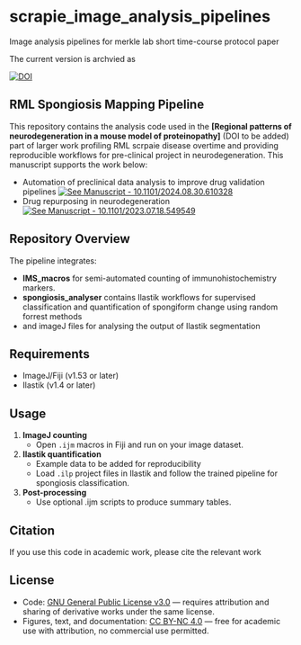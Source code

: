 # scrapie_image_analysis_pipelines
Image analysis pipelines for merkle lab short time-course protocol paper 

The current version is archvied as

[![DOI](https://zenodo.org/badge/1036704045.svg)](https://doi.org/10.5281/zenodo.16881828)
## RML Spongiosis Mapping Pipeline

This repository contains the analysis code used in the **[Regional patterns of neurodegeneration in a mouse model of proteinopathy]** (DOI to be added) part of larger work profiling RML scrpaie disease overtime and providing reproducible workflows for pre-clinical project in neurodegeneration. This manuscript supports the work below:
- Automation of preclinical data analysis to improve drug validation pipelines [![See Manuscript - 10.1101/2024.08.30.610328](https://img.shields.io/badge/See_Manuscript-10.1101%2F2024.08.30.610328-2ea44f)](https://www.biorxiv.org/content/10.1101/2024.08.30.610328v1)
- Drug repurposing in neurodegeneration [![See Manuscript - 10.1101/2023.07.18.549549](https://img.shields.io/badge/See_Manuscript-10.1101%2F2023.07.18.549549-2ea44f)](https://www.biorxiv.org/content/10.1101/2023.07.18.549549v2) 

## Repository Overview
The pipeline integrates:
- **IMS_macros** for semi-automated counting of immunohistochemistry markers.
- **spongiosis_analyser** contains Ilastik workflows for supervised classification and quantification of spongiform change using random forrest methods
- and imageJ files for analysing the output of Ilastik segmentation

## Requirements
- ImageJ/Fiji (v1.53 or later)
- Ilastik (v1.4 or later)

## Usage
1. **ImageJ counting**
   - Open `.ijm` macros in Fiji and run on your image dataset.
2. **Ilastik quantification**
   - Example data to be added for reproducibility
   - Load `.ilp` project files in Ilastik and follow the trained pipeline for spongiosis classification. 
4. **Post-processing**
   - Use optional .ijm scripts to produce summary tables.

## Citation
If you use this code in academic work, please cite the relevant work 

## License
- Code: [GNU General Public License v3.0](./LICENSE) — requires attribution and sharing of derivative works under the same license.
- Figures, text, and documentation: [CC BY-NC 4.0](./LICENSE-docs) — free for academic use with attribution, no commercial use permitted.


